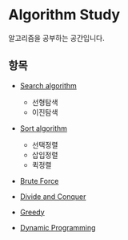 # Algorithm Study

알고리즘을 공부하는 공간입니다.



## 항목

- [Search algorithm](doc/Search_algorithm.md)
  - 선형탐색 
  - 이진탐색
- [Sort algorithm](doc/Sort_algorithm.md)
  - 선택정렬
  - 삽입정렬
  - 퀵정렬

- [Brute Force](doc/BruteForce_algorithm.md)
- [Divide and Conquer](doc/Divide_and_Conquer.md)
- [Greedy](doc/Greedy_algorithm.md)

- [Dynamic Programming](doc/Dynamic_programming.md)